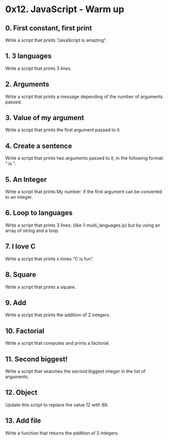 # 0x12. JavaScript - Warm up

## 0. First constant, first print

Write a script that prints “JavaScript is amazing”.

## 1. 3 languages

Write a script that prints 3 lines.

## 2. Arguments

Write a script that prints a message depending of the number of arguments passed.

## 3. Value of my argument

Write a script that prints the first argument passed to it.

## 4. Create a sentence

Write a script that prints two arguments passed to it, in the following format: “ is ”.

## 5. An Integer

Write a script that prints My number: <first argument converted in integer> if the first argument can be converted to an integer.

## 6. Loop to languages

Write a script that prints 3 lines: (like 1-multi_languages.js) but by using an array of string and a loop.

## 7. I love C

Write a script that prints x times “C is fun”.

## 8. Square

Write a script that prints a square.

## 9. Add

Write a script that prints the addition of 2 integers.

## 10. Factorial

Write a script that computes and prints a factorial.

## 11. Second biggest!

Write a script that searches the second biggest integer in the list of arguments.

## 12. Object

Update this script to replace the value 12 with 89.

## 13. Add file

Write a function that returns the addition of 2 integers.
